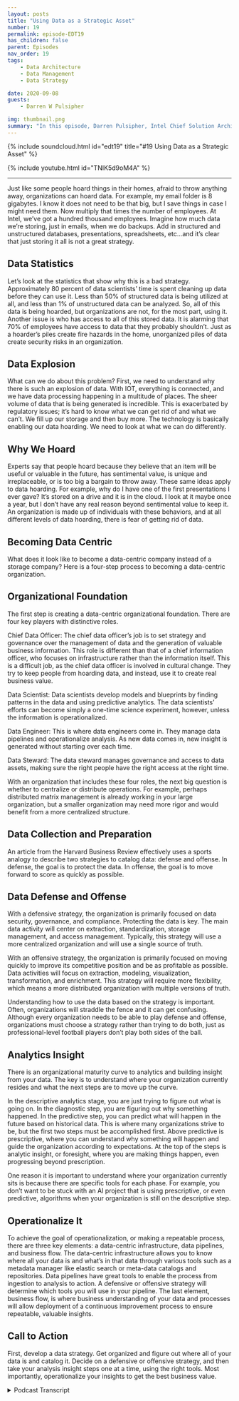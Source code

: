```yaml
---
layout: posts
title: "Using Data as a Strategic Asset"
number: 19
permalink: episode-EDT19
has_children: false
parent: Episodes
nav_order: 19
tags:
    - Data Architecture
    - Data Management
    - Data Strategy

date: 2020-09-08
guests:
    - Darren W Pulsipher

img: thumbnail.png
summary: "In this episode, Darren Pulsipher, Intel Chief Solution Architect, Public Sector, explores how organizations can move from simply hoarding data to using it as a strategic asset."
---
```


{% include soundcloud.html id="edt19" title="#19 Using Data as a Strategic Asset" %}

{% include youtube.html id="TNIK5d9oM4A" %}

---

Just like some people hoard things in their homes, afraid to throw anything away, organizations can hoard data. For example, my email folder is 8 gigabytes. I know it
does not need to be that big, but I save things in case I might need them. Now multiply that times the number of employees. At Intel, we’ve got a hundred thousand employees. Imagine how much data we’re storing, just in emails, when we do backups. Add in structured and unstructured databases, presentations, spreadsheets, etc…and it’s clear that just storing it all is not a great strategy.

## Data Statistics

Let’s look at the statistics that show why this is a bad strategy. Approximately 80 percent of data scientists’ time is spent cleaning up data before they can use it. Less than 50% of structured data is being utilized at all, and less than 1% of unstructured data can be analyzed. So, all of this data is being hoarded, but organizations are not, for the most part, using it. Another issue is who has access to all of this stored data. It is alarming that 70% of employees have access to data that they probably shouldn’t. Just as a hoarder’s piles create fire hazards in the home, unorganized piles of data create security risks in an organization.

## Data Explosion

What can we do about this problem? First, we need to understand why there is such an explosion of data. With IOT, everything is connected, and we have data processing happening in a multitude of places. The sheer volume of data that is being generated is incredible. This is exacerbated by regulatory issues; it’s hard to know what we can get rid of and what we can’t. We fill up our storage and then buy more. The technology is basically enabling our data hoarding. We need to look at what we can do differently.

## Why We Hoard

Experts say that people hoard because they believe that an item will be useful or valuable in the future, has sentimental value, is unique and irreplaceable, or is too big a bargain to throw away. These same ideas apply to data hoarding. For example, why do I have one of the first presentations I ever gave? It’s stored on a drive and it is in the cloud. I look at it maybe once a year, but I don’t have any real reason beyond sentimental value to keep it. An organization is made up of individuals with these behaviors, and at all different levels of data hoarding, there is fear of getting rid of data.

## Becoming Data Centric

What does it look like to become a data-centric company instead of a storage company? Here is a four-step process to becoming a data-centric organization.

## Organizational Foundation

The first step is creating a data-centric organizational foundation. There are four key players with distinctive roles.

Chief Data Officer: The chief data officer’s job is to set strategy and governance over the management of data and the generation of valuable business information. This role is different than that of a chief information officer, who focuses on infrastructure rather than the information itself. This is a difficult job, as the chief data officer is involved in cultural change. They try to keep people from hoarding data, and instead, use it to create real business value.

Data Scientist: Data scientists develop models and blueprints by finding patterns in the data and using predictive analytics. The data scientists’ efforts can become simply a one-time science experiment, however, unless the information is operationalized.

Data Engineer: This is where data engineers come in. They manage data pipelines and operationalize analysis. As new data comes in, new insight is generated without starting over each time.

Data Steward: The data steward manages governance and access to data assets, making sure the right people have the right access at the right time.

With an organization that includes these four roles, the next big question is whether to centralize or distribute operations.  For example, perhaps distributed matrix management is already working in your large organization, but a smaller organization may need more rigor and would benefit from a more centralized structure.

## Data Collection and Preparation

An article from the Harvard Business Review effectively uses a sports analogy to describe two strategies to catalog data: defense and offense. In defense, the goal is to protect the data. In offense, the goal is to move forward to score as quickly as possible.

## Data Defense and Offense

With a defensive strategy, the organization is primarily focused on data security, governance, and compliance. Protecting the data is key. The main data activity will center on extraction, standardization, storage management, and access management. Typically, this strategy will use a more centralized organization and will use a single source of truth.

With an offensive strategy, the organization is primarily focused on moving quickly to improve its competitive position and be as profitable as possible. Data activities will focus on extraction, modeling, visualization, transformation, and enrichment.
This strategy will require more flexibility, which means a more distributed organization with multiple versions of truth.

Understanding how to use the data based on the strategy is important. Often, organizations will straddle the fence and it can get confusing. Although every organization needs to be able to play defense and offense, organizations must choose a strategy rather than trying to do both, just as professional-level football players don’t play both sides of the ball.

## Analytics Insight

There is an organizational maturity curve to analytics and building insight from your data. The key is to understand where your organization currently resides and what the next steps are to move up the curve.

In the descriptive analytics stage, you are just trying to figure out what is going on. In the diagnostic step, you are figuring out why something happened. In the predictive step, you can predict what will happen in the future based on historical data. This is where many organizations strive to be, but the first two steps must be accomplished first. Above predictive is prescriptive, where you can understand why something will happen and guide the organization according to expectations. At the top of the steps is analytic insight, or foresight, where you are making things happen, even progressing beyond prescription.

One reason it is important to understand where your organization currently sits is because there are specific tools for each phase. For example, you don’t want to be stuck with an AI project that is using prescriptive, or even predictive, algorithms when your organization is still on the descriptive step.

## Operationalize It

To achieve the goal of operationalization, or making a repeatable process, there are three key elements: a data-centric infrastructure, data pipelines, and business flow.
The data-centric infrastructure allows you to know where all your data is and what’s in that data through various tools such as a metadata manager like elastic search or meta-data catalogs and repositories. Data pipelines have great tools to enable the process from ingestion to analysis to action. A defensive or offensive strategy will determine which tools you will use in your pipeline. The last element, business flow, is where business understanding of your data and processes will allow deployment of a continuous improvement process to ensure repeatable, valuable insights.

## Call to Action

First, develop a data strategy. Get organized and figure out where all of your data is and catalog it. Decide on a defensive or offensive strategy, and then take your analysis insight steps one at a time, using the right tools. Most importantly, operationalize your insights to get the best business value.



<details>
<summary> Podcast Transcript </summary>

<p></p>

</details>

